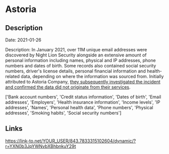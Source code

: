 # Astoria

## Description

Date: 2021-01-26

Description:
In January 2021, over 11M unique email addresses were discovered by Night Lion Security alongside an extensive amount of personal information including names, physical and IP addresses, phone numbers and dates of birth. Some records also contained social security numbers, driver's license details, personal financial information and health-related data, depending on where the information was sourced from. Initially attributed to Astoria Company, <a href="https://astoriacompany.com/cyber-update/" target="_blank" rel="noopener">they subsequently investigated the incident and confirmed the data did not originate from their services</a>.


['Bank account numbers', 'Credit status information', 'Dates of birth', 'Email addresses', 'Employers', 'Health insurance information', 'Income levels', 'IP addresses', 'Names', 'Personal health data', 'Phone numbers', 'Physical addresses', 'Smoking habits', 'Social security numbers']

## Links

https://link-to.net/YOUR_USER/843.7833315102604/dynamic/?r=YXN0b3JpYWNvbXBhbnkuY29t